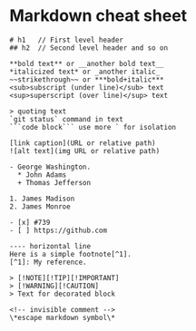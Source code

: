 # Markdown cheat sheet
````
# h1   // First level header
## h2  // Second level header and so on

**bold text** or __another bold text__
*italicized text* or _another italic_
~~strikethrough~~ or ***bold+italic***
<sub>subscript (under line)</sub> text
<sup>superscript (over line)</sup> text

> quoting text
`git status` command in text
```code block``` use more ` for isolation

[link caption](URL or relative path)
![alt text](img URL or relative path)

- George Washington.  
  * John Adams
  + Thomas Jefferson 

1. James Madison
2. James Monroe

- [x] #739
- [ ] https://github.com

---- horizontal line
Here is a simple footnote[^1].
[^1]: My reference.

> [!NOTE][!TIP][!IMPORTANT]
> [!WARNING][!CAUTION]
> Text for decorated block

<!-- invisible comment -->
\*escape markdown symbol\*
````

